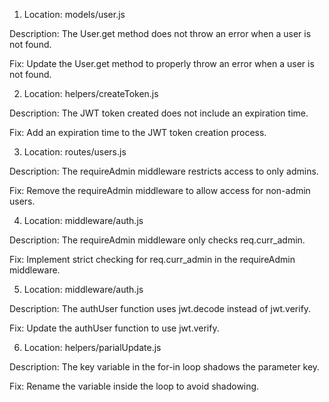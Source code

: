 1.  Location: models/user.js

Description: The User.get method does not throw an error when a user is not found.

Fix: Update the User.get method to properly throw an error when a user is not found.

2.  Location: helpers/createToken.js

Description: The JWT token created does not include an expiration time.

Fix: Add an expiration time to the JWT token creation process.

3.  Location: routes/users.js

Description: The requireAdmin middleware restricts access to only admins.

Fix: Remove the requireAdmin middleware to allow access for non-admin users.

4.  Location: middleware/auth.js

Description: The requireAdmin middleware only checks req.curr_admin.

Fix: Implement strict checking for req.curr_admin in the requireAdmin middleware.

5.  Location: middleware/auth.js

Description: The authUser function uses jwt.decode instead of jwt.verify.

Fix: Update the authUser function to use jwt.verify.

6.  Location: helpers/parialUpdate.js

Description: The key variable in the for-in loop shadows the parameter key.

Fix: Rename the variable inside the loop to avoid shadowing.
